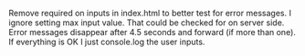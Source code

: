 Remove required on inputs in index.html to better test for error messages.
I ignore setting max input value. That could be checked for on server side.
Error messages disappear after 4.5 seconds and forward (if more than one).
If everything is OK I just console.log the user inputs.